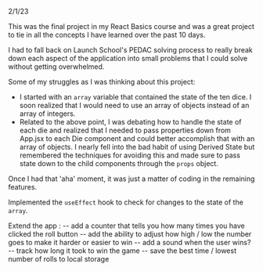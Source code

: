 2/1/23

This was the final project in my React Basics course and was a great project to tie in all the concepts I have learned over the past 10 days.

I had to fall back on Launch School's PEDAC solving process to really break down each aspect of the application into small problems that I could solve without getting overwhelmed.

Some of my struggles as I was thinking about this project:
  - I started with an `array` variable that contained the state of the ten dice. I soon realized that I would need to use an array of objects instead of an array of integers.
  - Related to the above point, I was debating how to handle the state of each die and realized that I needed to pass properties down from App.jsx to each Die component and could better accomplish that with an array of objects. I nearly fell into the bad habit of using Derived State but remembered the techniques for avoiding this and made sure to pass state down to the child components through the `props` object.

Once I had that 'aha' moment, it was just a matter of coding in the remaining features.

Implemented the `useEffect` hook to check for changes to the state of the `array`.



Extend the app :
-- add a counter that tells you how many times you have clicked the roll button
-- add the ability to adjust how high / low the number goes to make it harder or easier to win
-- add a sound when the user wins?
-- track how long it took to win the game
-- save the best time / lowest number of rolls to local storage
